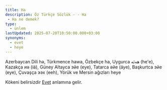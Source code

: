 ```yaml
---
title: Ha
description: Öz Türkçe Sözlük - - Ha 
 - Ha ne demek?
type:
  - ünlem
lastUpdated: 2025-07-20T10:50:00.000+03:00
synonyms:
  - evet
  - heye
---
```

Azerbaycan Dili hə, Türkmence hawa, Özbekçe ha, Uygurca ھەئە (he'e), Kazakça иә (iä), Güney Altayca эйе (eye), Tatarca әйе (äye), Başkurtca эйе (eye), Çuvaşça ээх (eeh), Yörük ve Mersin ağızları heye

Kökeni belirsizdir [Evet](/sozluk/evet) anlamına gelir.

